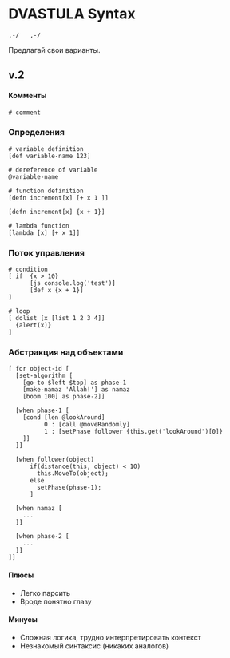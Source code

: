 # DVASTULA Syntax

`,-/   ,-/`

Предлагай свои варианты.

## v.2

#### Комменты
```
# comment
```

### Определения
```
# variable definition
[def variable-name 123]

# dereference of variable
@variable-name

# function definition
[defn increment[x] [+ x 1 ]]

[defn increment[x] {x + 1}]

# lambda function
[lambda [x] [+ x 1]]
```

### Поток управления
```
# condition
[ if  {x > 10}
      [js console.log('test')]
      [def x {x + 1}]
]

# loop
[ dolist [x [list 1 2 3 4]]
  {alert(x)}
]
```

### Абстракция над объектами
```
[ for object-id [
  [set-algorithm [
    [go-to $left $top] as phase-1
    [make-namaz 'Allah!'] as namaz
    [boom 100] as phase-2]]

  [when phase-1 [
    [cond [len @lookAround]
          0 : [call @moveRandomly]
          1 : [setPhase follower {this.get('lookAround')[0]}
    ]]
  ]]

  [when follower(object)
      if(distance(this, object) < 10)
        this.MoveTo(object);
      else
        setPhase(phase-1);
      ]

  [when namaz [
    ...
  ]]

  [when phase-2 [
    ...
  ]]
]]

```
#### Плюсы
 - Легко парсить
 - Вроде понятно глазу

#### Минусы
 - Сложная логика, трудно интерпретировать контекст
 - Незнакомый синтаксис (никаких аналогов)
